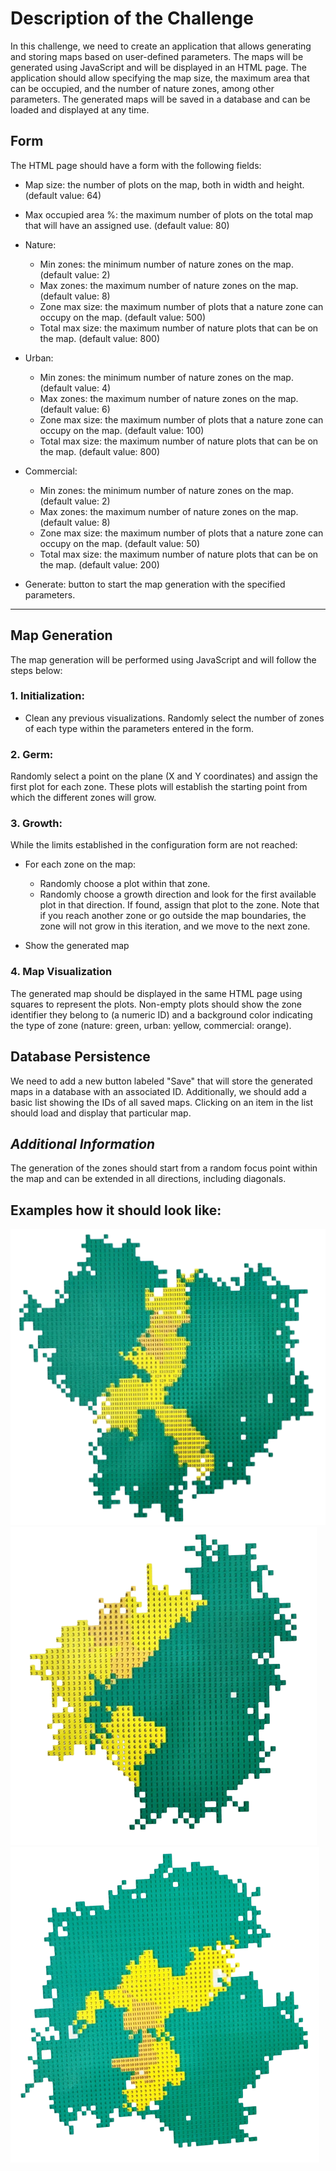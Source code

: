 # Description of the Challenge

In this challenge, we need to create an application that allows generating and storing maps based on user-defined parameters. The maps will be generated using JavaScript and will be displayed in an HTML page. The application should allow specifying the map size, the maximum area that can be occupied, and the number of nature zones, among other parameters. The generated maps will be saved in a database and can be loaded and displayed at any time.

## Form

The HTML page should have a form with the following fields:

- Map size: the number of plots on the map, both in width and height. (default value: 64)
- Max occupied area %: the maximum number of plots on the total map that will have an assigned use. (default value: 80)
- Nature:
    - Min zones: the minimum number of nature zones on the map. (default value: 2)
    - Max zones: the maximum number of nature zones on the map. (default value: 8)
    - Zone max size: the maximum number of plots that a nature zone can occupy on the map. (default value: 500)
    - Total max size: the maximum number of nature plots that can be on the map. (default value: 800)
- Urban:
    - Min zones: the minimum number of nature zones on the map. (default value: 4)
    - Max zones: the maximum number of nature zones on the map. (default value: 6)
    - Zone max size: the maximum number of plots that a nature zone can occupy on the map. (default value: 100)
    - Total max size: the maximum number of nature plots that can be on the map. (default value: 800)
- Commercial:
    - Min zones: the minimum number of nature zones on the map. (default value: 2)
    - Max zones: the maximum number of nature zones on the map. (default value: 8)
    - Zone max size: the maximum number of plots that a nature zone can occupy on the map. (default value: 50)
    - Total max size: the maximum number of nature plots that can be on the map. (default value: 200)

- Generate: button to start the map generation with the specified parameters.

___

## Map Generation
The map generation will be performed using JavaScript and will follow the steps below:

### 1. Initialization:

- Clean any previous visualizations.
Randomly select the number of zones of each type within the parameters entered in the form.

### 2. Germ:
Randomly select a point on the plane (X and Y coordinates) and assign the first plot for each zone. These plots will establish the starting point from which the different zones will grow.

### 3. Growth:
While the limits established in the configuration form are not reached:
- For each zone on the map:
    - Randomly choose a plot within that zone.
    - Randomly choose a growth direction and look for the first available plot in that direction. If found, assign that plot to the zone. Note that if you reach another zone or go outside the map boundaries, the zone will not grow in this iteration, and we move to the next zone.

- Show the generated map

### 4. Map Visualization
The generated map should be displayed in the same HTML page using squares to represent the plots. Non-empty plots should show the zone identifier they belong to (a numeric ID) and a background color indicating the type of zone (nature: green, urban: yellow, commercial: orange).

## Database Persistence
We need to add a new button labeled "Save" that will store the generated maps in a database with an associated ID. Additionally, we should add a basic list showing the IDs of all saved maps. Clicking on an item in the list should load and display that particular map.

## ***Additional Information***
The generation of the zones should start from a random focus point within the map and can be extended in all directions, including diagonals.

## Examples how it should look like:

![First example](/examples/example12.png "First example")
![Second example](/examples/example22.png "Second example")
![Third example](/examples/example32.png "Third example")


